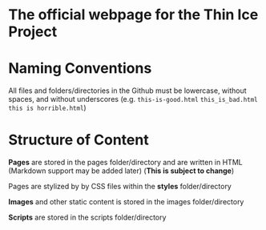 # The official webpage for the Thin Ice Project

Naming Conventions
==================

All files and folders/directories in the Github must be lowercase, without spaces, and without underscores (e.g. `this-is-good.html` `this_is_bad.html` `this is horrible.html`)

Structure of Content
====================

**Pages** are stored in the pages folder/directory and are written in HTML (Markdown support may be added later) (**This is subject to change**)

Pages are stylized by by CSS files within the **styles** folder/directory

**Images** and other static content is stored in the images folder/directory

**Scripts** are stored in the scripts folder/directory